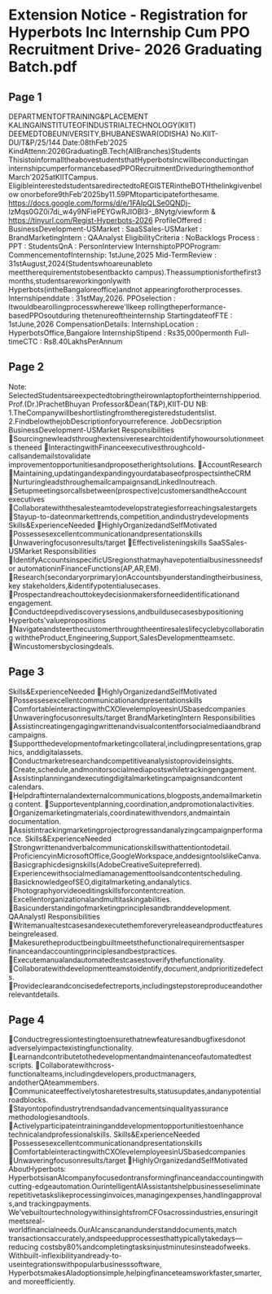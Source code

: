 # Extension Notice - Registration for Hyperbots Inc Internship Cum PPO Recruitment Drive- 2026 Graduating Batch.pdf

## Page 1

DEPARTMENTOFTRAINING&PLACEMENT
KALINGAINSTITUTEOFINDUSTRIALTECHNOLOGY(KIIT)
DEEMEDTOBEUNIVERSITY,BHUBANESWAR(ODISHA)
No.KIIT-DU/T&P/25/144 Date:08thFeb’2025
KindAttenn:2026GraduatingB.Tech(AllBranches)Students
ThisistoinformalltheabovestudentsthatHyperbotsIncwillbeconductingan
internshipcumperformancebasedPPORecruitmentDriveduringthemonthof
March’2025atKIITCampus.
EligibleinterestedstudentsaredirectedtoREGISTERintheBOTHthelinkgivenbelow
onorbefore9thFeb’2025by11.59PMtoparticipateforthesame.
https://docs.google.com/forms/d/e/1FAIpQLSe0QNDj-
IzMqs0GZ0i7di_w4y9NFiePEYGwRJIOBI3-_8Nytg/viewform
&
https://tinyurl.com/Regist-Hyperbots-2026
ProfileOffered : BusinessDevelopment-USMarket
: SaaSSales-USMarket
: BrandMarketingIntern
: QAAnalyst
EligibilityCriteria : NoBacklogs
Process : PPT
: StudentsQnA
: PersonInterview
InternshiptoPPOProgram:
CommencementofInternship: 1stJune,2025
Mid-TermReview : 31stAugust,2024(Studentswhoareunableto
meettherequirementstobesentbackto
campus).Theassumptionisforthefirst3
months,studentsareworkingonlywith
Hyperbots(intheBangaloreoffice)andnot
appearingforotherprocesses.
Internshipenddate : 31stMay,2026.
PPOselection : Itwouldbearollingprocesswherewe'llkeep
rollingtheperformance-basedPPOsoutduring
thetenureoftheinternship
StartingdateofFTE : 1stJune,2026
CompensationDetails:
InternshipLocation : HyperbotsOffice,Bangalore
InternshipStipend : Rs35,000permonth
Full-timeCTC : Rs8.40LakhsPerAnnum

## Page 2

Note:
SelectedStudentsareexpectedtobringtheirownlaptopfortheinternshipperiod.
Prof.(Dr.)PrachetBhuyan
Professor&Dean(T&P),KIIT-DU
NB:
1.TheCompanywillbeshortlistingfromtheregisteredstudentslist.
2.FindbelowthejobDescriptionforyourreference.
JobDecsription
BusinessDevelopment-USMarket
Responsibilities
Sourcingnewleadsthroughextensiveresearchtoidentifyhowoursolutionmeets
theneed
InteractingwithFinanceexecutivesthroughcold-callsandemailstovalidate
improvementopportunitiesandproposetherightsolutions.
AccountResearch
Maintaining,updatingandexpandingyourdatabaseofprospectsintheCRM
NurturingleadsthroughemailcampaignsandLinkedInoutreach.
Setupmeetingsorcallsbetween(prospective)customersandtheAccount
executives
Collaboratewiththesalesteamtodevelopstrategiesforreachingsalestargets
Stayup-to-dateonmarkettrends,competition,andindustrydevelopments
Skills&ExperienceNeeded
HighlyOrganizedandSelfMotivated
Possessesexcellentcommunicationandpresentationskills
Unwaveringfocusonresults/target
Effectivelisteningskills
SaaSSales-USMarket
Responsibilities
IdentifyAccountsinspecificUSregionsthatmayhavepotentialbusinessneedsfor
automationinFinanceFunctions(AP,AR,EM).
Research(secondaryorprimary)onAccountsbyunderstandingtheirbusiness,key
stakeholders,&identifypotentialusecases.
Prospectandreachouttokeydecisionmakersforneedidentificationand
engagement.
Conductdeepdivediscoverysessions,andbuildusecasesbypositioning
Hyperbots'valuepropositions
Navigateandsteerthecustomerthroughtheentiresaleslifecyclebycollaborating
withtheProduct,Engineering,Support,SalesDevelopmentteamsetc.
Wincustomersbyclosingdeals.

## Page 3

Skills&ExperienceNeeded
HighlyOrganizedandSelfMotivated
Possessesexcellentcommunicationandpresentationskills
ComfortableinteractingwithCXOlevelemployeesinUSbasedcompanies
Unwaveringfocusonresults/target
BrandMarketingIntern
Responsibilities
Assistincreatingengagingwrittenandvisualcontentforsocialmediaandbrand
campaigns.
Supportthedevelopmentofmarketingcollateral,includingpresentations,graphics,
anddigitalassets.
Conductmarketresearchandcompetitiveanalysistoprovideinsights.
Create,schedule,andmonitorsocialmediapostswhiletrackingengagement.
Assistinplanningandexecutingdigitalmarketingcampaignsandcontent
calendars.
Helpdraftinternalandexternalcommunications,blogposts,andemailmarketing
content.
Supporteventplanning,coordination,andpromotionalactivities.
Organizemarketingmaterials,coordinatewithvendors,andmaintain
documentation.
Assistintrackingmarketingprojectprogressandanalyzingcampaignperformance.
Skills&ExperienceNeeded
Strongwrittenandverbalcommunicationskillswithattentiontodetail.
ProficiencyinMicrosoftOffice,GoogleWorkspace,anddesigntoolslikeCanva.
Basicgraphicdesignskills(AdobeCreativeSuitepreferred).
Experiencewithsocialmediamanagementtoolsandcontentscheduling.
BasicknowledgeofSEO,digitalmarketing,andanalytics.
Photographyorvideoeditingskillsforcontentcreation.
Excellentorganizationalandmultitaskingabilities.
Basicunderstandingofmarketingprinciplesandbranddevelopment.
QAAnalystI
Responsibilities
Writemanualtestcasesandexecutethemforeveryreleaseandproductfeatures
beingreleased.
Makesuretheproductbeingbuiltmeetsthefunctionalrequirementsasper
financeandaccountingprinciplesandbestpractices.
Executemanualandautomatedtestcasestoverifythefunctionality.
Collaboratewithdevelopmentteamstoidentify,document,andprioritizedefects.
Provideclearandconcisedefectreports,includingstepstoreproduceandother
relevantdetails.

## Page 4

Conductregressiontestingtoensurethatnewfeaturesandbugfixesdonot
adverselyimpactexistingfunctionality.
Learnandcontributetothedevelopmentandmaintenanceofautomatedtest
scripts.
Collaboratewithcross-functionalteams,includingdevelopers,productmanagers,
andotherQAteammembers.
Communicateeffectivelytosharetestresults,statusupdates,andanypotential
roadblocks.
Stayontopofindustrytrendsandadvancementsinqualityassurance
methodologiesandtools.
Activelyparticipateintraininganddevelopmentopportunitiestoenhance
technicalandprofessionalskills.
Skills&ExperienceNeeded
Possessesexcellentcommunicationandpresentationskills
ComfortableinteractingwithCXOlevelemployeesinUSbasedcompanies
Unwaveringfocusonresults/target
HighlyOrganizedandSelfMotivated
AboutHyperbots:
HyperbotsisanAIcompanyfocusedontransformingfinanceandaccountingwith
cutting-edgeautomation.OurintelligentAIAssistantshelpbusinesseseliminate
repetitivetaskslikeprocessinginvoices,managingexpenses,handlingapprovals,and
trackingpayments.
We’vebuiltourtechnologywithinsightsfromCFOsacrossindustries,ensuringit
meetsreal-worldfinancialneeds.OurAIcanscanandunderstanddocuments,match
transactionsaccurately,andspeedupprocessesthattypicallytakedays—reducing
costsby80%andcompletingtasksinjustminutesinsteadofweeks.
Withbuilt-inflexibilityandready-to-useintegrationswithpopularbusinesssoftware,
HyperbotsmakesAIadoptionsimple,helpingfinanceteamsworkfaster,smarter,and
moreefficiently.

